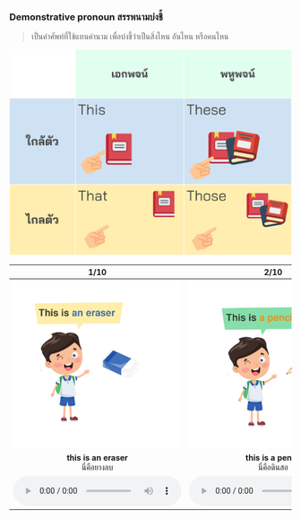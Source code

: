 
### Demonstrative pronoun สรรพนามบ่งชี้ 

> เป็นคำศัพท์ที่ใช้แทนคำนาม เพื่อบ่งชี้ว่าเป็นสิ่งไหน อันไหน หรือคนไหน

![image label](/media/img/lessons/demonstrative-pronoun.svg)

<div class="carrousel">

|1/10|2/10|3/10|4/10|5/10|6/10|7/10|8/10|9/10|10/10|
| :----: | :----: | :----: | :----: | :----: | :----: | :----: | :----: | :----: | :----: |
|![](/media/img/definite&#x20;pronoun/this&#x20;is&#x20;an&#x20;eraser.svg)|![](/media/img/definite&#x20;pronoun/this&#x20;is&#x20;a&#x20;pencil.svg)|![](/media/img/definite&#x20;pronoun/this&#x20;is&#x20;a&#x20;ruler.svg)|![](/media/img/definite&#x20;pronoun/this&#x20;is&#x20;a&#x20;notebook.svg)|![](/media/img/definite&#x20;pronoun/that&#x20;is&#x20;a&#x20;ruler.svg)|![](/media/img/definite&#x20;pronoun/that&#x20;is&#x20;a&#x20;notebook.svg)|![](/media/img/definite&#x20;pronoun/these&#x20;are&#x20;rulers.svg)|![](/media/img/definite&#x20;pronoun/these&#x20;are&#x20;notebooks.svg)|![](/media/img/definite&#x20;pronoun/those&#x20;are&#x20;notebooks.svg)|![](/media/img/definite&#x20;pronoun/those&#x20;are&#x20;rulers.svg)|
|**this is an eraser**<br>นี่คือยางลบ|**this is a pencil**<br>นี่คือดินสอ|**this is a ruler**<br>นี่คือไม้บรรทัด|**this is a notebook**<br>นี่คือสมุดบันทึก|**that is a ruler**<br>นั่นคือไม้บรรทัด|**that is a notebook**<br>นี่คือสมุดบันทึก|**these are rulers**<br>นี่คือไม้บรรทัดหลายอัน|**these are notebooks**<br>นี่คือสมุดบันทึกหลายเล่ม|**those are notebooks**<br>นั่นคือสมุดบันทึกหลายเล่ม|**those are rulers**<br>นั่นคือไม้บรรทัดหลายอัน|
|![](/media/audio/this&#x20;is&#x20;an&#x20;eraser.mp3)|![](/media/audio/this&#x20;is&#x20;a&#x20;pencil.mp3)|![](/media/audio/this&#x20;is&#x20;a&#x20;ruler.mp3)|![](/media/audio/this&#x20;is&#x20;a&#x20;notebook.mp3)|![](/media/audio/that&#x20;is&#x20;a&#x20;ruler.mp3)|![](/media/audio/that&#x20;is&#x20;a&#x20;notebook.mp3)|![](/media/audio/these&#x20;are&#x20;rulers.mp3)|![](/media/audio/these&#x20;are&#x20;notebooks.mp3)|![](/media/audio/those&#x20;are&#x20;notebooks.mp3)|![](/media/audio/those&#x20;are&#x20;rulers.mp3)|


</div>